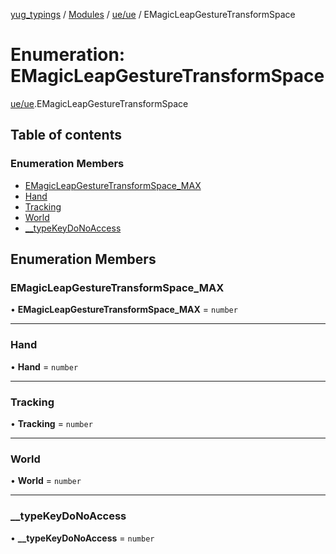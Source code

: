 [yug_typings](../README.md) / [Modules](../modules.md) / [ue/ue](../modules/ue_ue.md) / EMagicLeapGestureTransformSpace

# Enumeration: EMagicLeapGestureTransformSpace

[ue/ue](../modules/ue_ue.md).EMagicLeapGestureTransformSpace

## Table of contents

### Enumeration Members

- [EMagicLeapGestureTransformSpace\_MAX](ue_ue.EMagicLeapGestureTransformSpace.md#emagicleapgesturetransformspace_max)
- [Hand](ue_ue.EMagicLeapGestureTransformSpace.md#hand)
- [Tracking](ue_ue.EMagicLeapGestureTransformSpace.md#tracking)
- [World](ue_ue.EMagicLeapGestureTransformSpace.md#world)
- [\_\_typeKeyDoNoAccess](ue_ue.EMagicLeapGestureTransformSpace.md#__typekeydonoaccess)

## Enumeration Members

### EMagicLeapGestureTransformSpace\_MAX

• **EMagicLeapGestureTransformSpace\_MAX** = `number`

___

### Hand

• **Hand** = `number`

___

### Tracking

• **Tracking** = `number`

___

### World

• **World** = `number`

___

### \_\_typeKeyDoNoAccess

• **\_\_typeKeyDoNoAccess** = `number`
